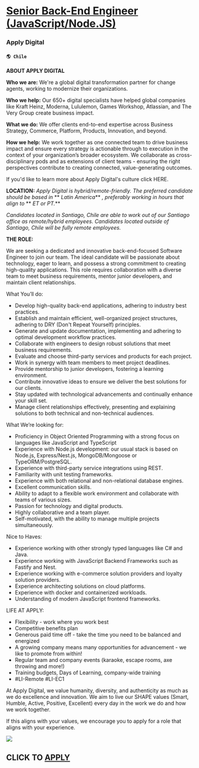 # [Senior Back-End Engineer (JavaScript/Node.JS)](https://www.remotewlb.com/apply/senior-back-end-engineer-javascript-node-js)  
### Apply Digital  
#### `🌎 Chile`  

**ABOUT APPLY DIGITAL**

  

 **Who we are:** We're a global digital transformation partner for change agents, working to modernize their organizations.

  

**Who we help:** Our 650+ digital specialists have helped global companies like Kraft Heinz, Moderna, Lululemon, Games Workshop, Atlassian, and The Very Group create business impact.

  

 **What we do:** We offer clients end-to-end expertise across Business Strategy, Commerce, Platform, Products, Innovation, and beyond.

  

 **How we help:** We work together as one connected team to drive business impact and ensure every strategy is actionable through to execution in the context of your organization’s broader ecosystem. We collaborate as cross-disciplinary pods and as extensions of client teams - ensuring the right perspectives contribute to creating connected, value-generating outcomes.

  

If you'd like to learn more about Apply Digital's culture click HERE.

  

 **LOCATION:** _Apply Digital is hybrid/remote-friendly. The preferred candidate should be based in_ ** _Latin America_** _, preferably working in hours that align to_ ** _ET or PT._**

  

 _Candidates located in Santiago, Chile are able to work out of our Santiago office as remote/hybrid employees. Candidates located outside of Santiago, Chile will be fully remote employees._

  

 **THE ROLE:**

  

We are seeking a dedicated and innovative back-end-focused Software Engineer to join our team. The ideal candidate will be passionate about technology, eager to learn, and possess a strong commitment to creating high-quality applications. This role requires collaboration with a diverse team to meet business requirements, mentor junior developers, and maintain client relationships.

  
  

What You’ll do:

* Develop high-quality back-end applications, adhering to industry best practices.
* Establish and maintain efficient, well-organized project structures, adhering to DRY (Don't Repeat Yourself) principles.
* Generate and update documentation, implementing and adhering to optimal development workflow practices.
* Collaborate with engineers to design robust solutions that meet business requirements.
* Evaluate and choose third-party services and products for each project.
* Work in synergy with team members to meet project deadlines.
* Provide mentorship to junior developers, fostering a learning environment.
* Contribute innovative ideas to ensure we deliver the best solutions for our clients.
* Stay updated with technological advancements and continually enhance your skill set.
* Manage client relationships effectively, presenting and explaining solutions to both technical and non-technical audiences.
  
  

What We’re looking for:

* Proficiency in Object Oriented Programming with a strong focus on languages like JavaScript and TypeScript
* Experience with Node.js development: our usual stack is based on Node.js, Express/Nest.js, MongoDB/Mongoose or TypeORM/PostgreSQL.
* Experience with third-party service integrations using REST.
* Familiarity with unit testing frameworks.
* Experience with both relational and non-relational database engines.
* Excellent communication skills.
* Ability to adapt to a flexible work environment and collaborate with teams of various sizes.
* Passion for technology and digital products.
* Highly collaborative and a team player.
* Self-motivated, with the ability to manage multiple projects simultaneously.
  
  

Nice to Haves:

* Experience working with other strongly typed languages like C# and Java.
* Experience working with JavaScript Backend Frameworks such as Fastify and Nest.
* Experience working with e-commerce solution providers and loyalty solution providers.
* Experience architecting solutions on cloud platforms.
* Experience with docker and containerized workloads.
* Understanding of modern JavaScript frontend frameworks.
  
  

LIFE AT APPLY:

* Flexibility - work where you work best
* Competitive benefits plan
* Generous paid time off - take the time you need to be balanced and energized
* A growing company means many opportunities for advancement - we like to promote from within!
* Regular team and company events (karaoke, escape rooms, axe throwing and more!)
* Training budgets, Days of Learning, company-wide training
* #LI-Remote #LI-EC1 

At Apply Digital, we value humanity, diversity, and authenticity as much as we do excellence and innovation. We aim to live our SHAPE values (Smart, Humble, Active, Positive, Excellent) every day in the work we do and how we work together.

  

If this aligns with your values, we encourage you to apply for a role that aligns with your experience.

![](https://remotive.com/job/track/1899717/blank.gif?source=public_api)  
## CLICK TO [APPLY](https://www.remotewlb.com/apply/senior-back-end-engineer-javascript-node-js)

